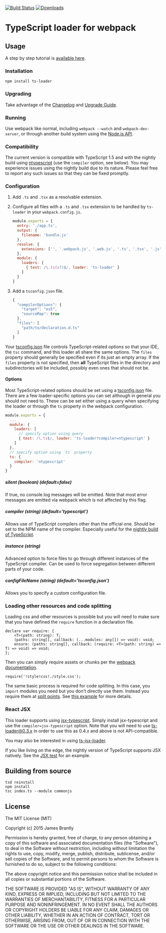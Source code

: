[![Build Status](https://travis-ci.org/jbrantly/ts-loader.svg?branch=master)](https://travis-ci.org/jbrantly/ts-loader)
[![Downloads](http://img.shields.io/npm/dm/ts-loader.svg)](https://npmjs.org/package/ts-loader)

# TypeScript loader for webpack

## Usage

A step by step tutorial is [available here](http://www.jbrantly.com/typescript-and-webpack/).

### Installation

```
npm install ts-loader
```

### Upgrading

Take advantage of the [Changelog](CHANGELOG.md) and [Upgrade Guide](UPGRADE.md).

### Running

Use webpack like normal, including `webpack --watch` and `webpack-dev-server`, or through another
build system using the [Node.js API](http://webpack.github.io/docs/node.js-api.html).

### Compatibility

The current version is compatible with TypeScript 1.5 and with the nightly build using [ntypescript](https://github.com/basarat/ntypescript) (use the `compiler` option, see below). You may experience issues using the nightly build due to its nature. Please feel free to report any such issues so that they can be fixed promptly.

### Configuration

1. Add `.ts` and `.tsx` as a resolvable extension.
2. Configure all files with a `.ts` and `.tsx` extension to be handled by `ts-loader` in your `webpack.config.js`.

    ```javascript
    module.exports = {
      entry: './app.ts',
      output: {
        filename: 'bundle.js'
      },
      resolve: {
        extensions: ['', '.webpack.js', '.web.js', '.ts', '.tsx', '.js']
      },
      module: {
        loaders: [
          { test: /\.ts(x?)$/, loader: 'ts-loader' }
        ]
      }
    }
    ```

3. Add a `tsconfig.json` file.

    ```javascript
    {
      "compilerOptions": {
        "target": "es5",
        "sourceMap": true
      },
      "files": [
        "path/to/declaration.d.ts"
      ]
    }
    ```

Your [tsconfig.json](https://github.com/Microsoft/TypeScript/wiki/tsconfig.json) file controls
TypeScript-related options so that your IDE, the `tsc` command, and this loader all share the 
same options. The `files` property should generally be specified even if its just an empty array.
If the `files` property is not specified, then **all** TypeScript files in the directory and
subdirectories will be included, possibly even ones that should not be.

#### Options

Most TypeScript-related options should be set using a 
[tsconfig.json](https://github.com/Microsoft/TypeScript/wiki/tsconfig.json)
file. There are a few loader-specific options you can set although in general
you should not need to. These can be set either using a query when specifying
the loader or through the `ts` property in the webpack configuration.

```javascript
module.exports = {
  ...
  module: {
    loaders: [
      // specify option using query
      { test: /\.ts$/, loader: 'ts-loader?compiler=ntypescript' }
    ]
  },
  // specify option using `ts` property
  ts: {
    compiler: 'ntypescript'
  }
}
```

##### silent *(boolean) (default=false)*

If true, no console.log messages will be emitted. Note that most error
messages are emitted via webpack which is not affected by this flag.

##### compiler *(string) (default='typescript')*

Allows use of TypeScript compilers other than the official one. Should be
set to the NPM name of the compiler. Especially useful for the [nightly
build of TypeScript](https://github.com/basarat/ntypescript).

##### instance *(string)*

Advanced option to force files to go through different instances of the
TypeScript compiler. Can be used to force segregation between different parts
of your code.

##### configFileName *(string) (default='tsconfig.json')*

Allows you to specify a custom configuration file.

### Loading other resources and code splitting

Loading css and other resources is possible but you will need to make sure that
you have defined the `require` function in a declaration file.

```
declare var require: {
    <T>(path: string): T;
    (paths: string[], callback: (...modules: any[]) => void): void;
    ensure: (paths: string[], callback: (require: <T>(path: string) => T) => void) => void;
};
```

Then you can simply require assets or chunks per the [webpack documentation](http://webpack.github.io/docs).

```
require('!style!css!./style.css');
```

The same basic process is required for code splitting. In this case, you `import` modules you need but you
don't directly use them. Instead you require them at [split points](http://webpack.github.io/docs/code-splitting.html#defining-a-split-point). 
See [this example](test/codeSplitting) for more details. 

### React JSX

This loader supports using [jsx-typescript](https://github.com/fdecampredon/jsx-typescript).
Simply install jsx-typescript and use the `compiler=jsx-typescript` option. Note that you
will need to use ts-loader@0.3.x in order to use this as 0.4.x and above is not API-compatible. 

You may also be interested in using [ts-jsx-loader](https://github.com/jbrantly/ts-jsx-loader).

If you like living on the edge, the nightly version of TypeScript supports JSX natively. See
the [JSX test](test/jsx) for an example.

## Building from source

```
tsd reinstall
npm install
tsc index.ts --module commonjs
```

## License

The MIT License (MIT)

Copyright (c) 2015 James Brantly

Permission is hereby granted, free of charge, to any person obtaining a copy
of this software and associated documentation files (the "Software"), to deal
in the Software without restriction, including without limitation the rights
to use, copy, modify, merge, publish, distribute, sublicense, and/or sell
copies of the Software, and to permit persons to whom the Software is
furnished to do so, subject to the following conditions:

The above copyright notice and this permission notice shall be included in all
copies or substantial portions of the Software.

THE SOFTWARE IS PROVIDED "AS IS", WITHOUT WARRANTY OF ANY KIND, EXPRESS OR
IMPLIED, INCLUDING BUT NOT LIMITED TO THE WARRANTIES OF MERCHANTABILITY,
FITNESS FOR A PARTICULAR PURPOSE AND NONINFRINGEMENT. IN NO EVENT SHALL THE
AUTHORS OR COPYRIGHT HOLDERS BE LIABLE FOR ANY CLAIM, DAMAGES OR OTHER
LIABILITY, WHETHER IN AN ACTION OF CONTRACT, TORT OR OTHERWISE, ARISING FROM,
OUT OF OR IN CONNECTION WITH THE SOFTWARE OR THE USE OR OTHER DEALINGS IN THE
SOFTWARE.

